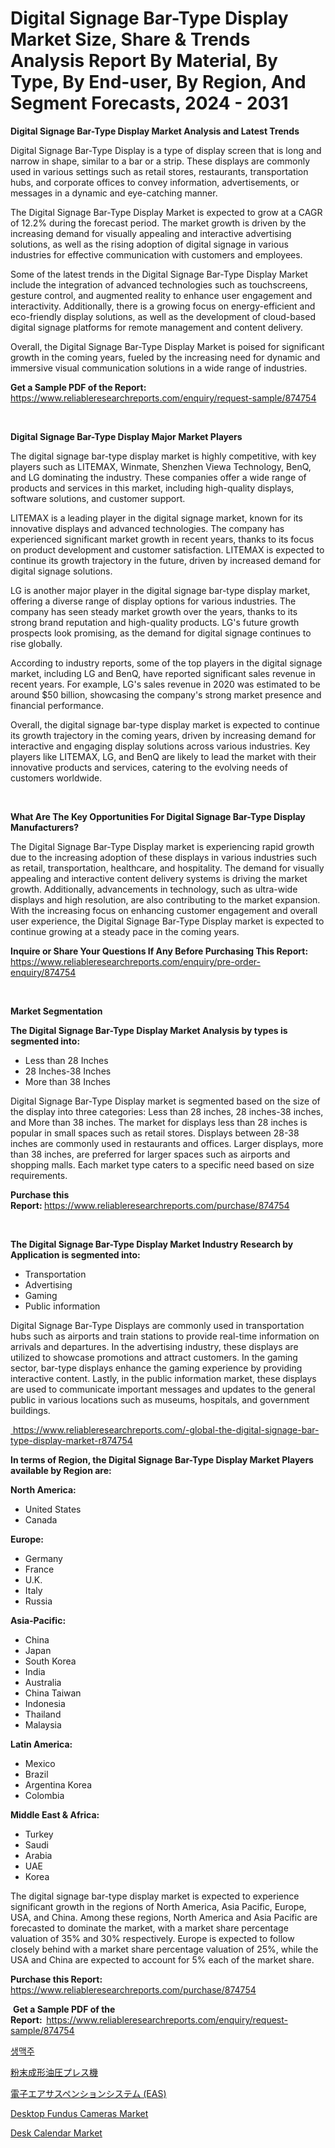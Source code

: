 <p><h1>Digital Signage Bar-Type Display Market Size, Share & Trends Analysis Report By Material, By Type, By End-user, By Region, And Segment Forecasts, 2024 - 2031</h1></p><p><strong>Digital Signage Bar-Type Display Market Analysis and Latest Trends</strong></p>
<p><p>Digital Signage Bar-Type Display is a type of display screen that is long and narrow in shape, similar to a bar or a strip. These displays are commonly used in various settings such as retail stores, restaurants, transportation hubs, and corporate offices to convey information, advertisements, or messages in a dynamic and eye-catching manner.</p><p>The Digital Signage Bar-Type Display Market is expected to grow at a CAGR of 12.2% during the forecast period. The market growth is driven by the increasing demand for visually appealing and interactive advertising solutions, as well as the rising adoption of digital signage in various industries for effective communication with customers and employees.</p><p>Some of the latest trends in the Digital Signage Bar-Type Display Market include the integration of advanced technologies such as touchscreens, gesture control, and augmented reality to enhance user engagement and interactivity. Additionally, there is a growing focus on energy-efficient and eco-friendly display solutions, as well as the development of cloud-based digital signage platforms for remote management and content delivery.</p><p>Overall, the Digital Signage Bar-Type Display Market is poised for significant growth in the coming years, fueled by the increasing need for dynamic and immersive visual communication solutions in a wide range of industries.</p></p>
<p><strong>Get a Sample PDF of the Report:&nbsp;</strong> <a href="https://www.reliableresearchreports.com/enquiry/request-sample/874754">https://www.reliableresearchreports.com/enquiry/request-sample/874754</a></p>
<p>&nbsp;</p>
<p><strong>Digital Signage Bar-Type Display Major Market Players</strong></p>
<p><p>The digital signage bar-type display market is highly competitive, with key players such as LITEMAX, Winmate, Shenzhen Viewa Technology, BenQ, and LG dominating the industry. These companies offer a wide range of products and services in this market, including high-quality displays, software solutions, and customer support.</p><p>LITEMAX is a leading player in the digital signage market, known for its innovative displays and advanced technologies. The company has experienced significant market growth in recent years, thanks to its focus on product development and customer satisfaction. LITEMAX is expected to continue its growth trajectory in the future, driven by increased demand for digital signage solutions.</p><p>LG is another major player in the digital signage bar-type display market, offering a diverse range of display options for various industries. The company has seen steady market growth over the years, thanks to its strong brand reputation and high-quality products. LG's future growth prospects look promising, as the demand for digital signage continues to rise globally.</p><p>According to industry reports, some of the top players in the digital signage market, including LG and BenQ, have reported significant sales revenue in recent years. For example, LG's sales revenue in 2020 was estimated to be around $50 billion, showcasing the company's strong market presence and financial performance.</p><p>Overall, the digital signage bar-type display market is expected to continue its growth trajectory in the coming years, driven by increasing demand for interactive and engaging display solutions across various industries. Key players like LITEMAX, LG, and BenQ are likely to lead the market with their innovative products and services, catering to the evolving needs of customers worldwide.</p></p>
<p>&nbsp;</p>
<p><strong>What Are The Key Opportunities For Digital Signage Bar-Type Display Manufacturers?</strong></p>
<p><p>The Digital Signage Bar-Type Display market is experiencing rapid growth due to the increasing adoption of these displays in various industries such as retail, transportation, healthcare, and hospitality. The demand for visually appealing and interactive content delivery systems is driving the market growth. Additionally, advancements in technology, such as ultra-wide displays and high resolution, are also contributing to the market expansion. With the increasing focus on enhancing customer engagement and overall user experience, the Digital Signage Bar-Type Display market is expected to continue growing at a steady pace in the coming years.</p></p>
<p><strong>Inquire or Share Your Questions If Any Before Purchasing This Report:</strong> <a href="https://www.reliableresearchreports.com/enquiry/pre-order-enquiry/874754">https://www.reliableresearchreports.com/enquiry/pre-order-enquiry/874754</a></p>
<p>&nbsp;</p>
<p><strong>Market Segmentation</strong></p>
<p><strong>The Digital Signage Bar-Type Display Market Analysis by types is segmented into:</strong></p>
<p><ul><li>Less than 28 Inches</li><li>28 Inches-38 Inches</li><li>More than 38 Inches</li></ul></p>
<p><p>Digital Signage Bar-Type Display market is segmented based on the size of the display into three categories: Less than 28 inches, 28 inches-38 inches, and More than 38 inches. The market for displays less than 28 inches is popular in small spaces such as retail stores. Displays between 28-38 inches are commonly used in restaurants and offices. Larger displays, more than 38 inches, are preferred for larger spaces such as airports and shopping malls. Each market type caters to a specific need based on size requirements.</p></p>
<p><strong>Purchase this Report:&nbsp;</strong><a href="https://www.reliableresearchreports.com/purchase/874754">https://www.reliableresearchreports.com/purchase/874754</a></p>
<p>&nbsp;</p>
<p><strong>The Digital Signage Bar-Type Display Market Industry Research by Application is segmented into:</strong></p>
<p><ul><li>Transportation</li><li>Advertising</li><li>Gaming</li><li>Public information</li></ul></p>
<p><p>Digital Signage Bar-Type Displays are commonly used in transportation hubs such as airports and train stations to provide real-time information on arrivals and departures. In the advertising industry, these displays are utilized to showcase promotions and attract customers. In the gaming sector, bar-type displays enhance the gaming experience by providing interactive content. Lastly, in the public information market, these displays are used to communicate important messages and updates to the general public in various locations such as museums, hospitals, and government buildings.</p></p>
<p><a href="https://www.reliableresearchreports.com/-global-the-digital-signage-bar-type-display-market-r874754">&nbsp;https://www.reliableresearchreports.com/-global-the-digital-signage-bar-type-display-market-r874754</a></p>
<p><strong>In terms of Region, the Digital Signage Bar-Type Display Market Players available by Region are:</strong></p>
<p>
    <p> <strong> North America: </strong>
        <ul>
            <li>United States</li>
            <li>Canada</li>
        </ul>
        </p> 
    <p> <strong> Europe: </strong>
        <ul>
            <li>Germany</li>
            <li>France</li>
            <li>U.K.</li>
            <li>Italy</li>
            <li>Russia</li>
        </ul>
        </p> 
    <p> <strong> Asia-Pacific: </strong>
        <ul>
            <li>China</li>
            <li>Japan</li>
            <li>South Korea</li>
            <li>India</li>
            <li>Australia</li>
            <li>China Taiwan</li>
            <li>Indonesia</li>
            <li>Thailand</li>
            <li>Malaysia</li>
        </ul>
        </p> 
    <p> <strong> Latin America: </strong>
        <ul>
            <li>Mexico</li>
            <li>Brazil</li>
            <li>Argentina Korea</li>
            <li>Colombia</li>
        </ul>
        </p> 
    <p> <strong> Middle East & Africa: </strong>
        <ul>
            <li>Turkey</li>
            <li>Saudi</li>
            <li>Arabia</li>
            <li>UAE</li>
            <li>Korea</li>
        </ul>
    </p>
    </p>
<p><p>The digital signage bar-type display market is expected to experience significant growth in the regions of North America, Asia Pacific, Europe, USA, and China. Among these regions, North America and Asia Pacific are forecasted to dominate the market, with a market share percentage valuation of 35% and 30% respectively. Europe is expected to follow closely behind with a market share percentage valuation of 25%, while the USA and China are expected to account for 5% each of the market share.</p></p>
<p><strong>Purchase this Report: </strong><a href="https://www.reliableresearchreports.com/purchase/874754">https://www.reliableresearchreports.com/purchase/874754</a></p>
<p>&nbsp;<strong>Get a Sample PDF of the Report:&nbsp;&nbsp;</strong><a href="https://www.reliableresearchreports.com/enquiry/request-sample/874754">https://www.reliableresearchreports.com/enquiry/request-sample/874754</a></p>
<p><strong></strong></p>
<p><p><a href="https://github.com/KoleLedner/Market-Research-Report-List-1/blob/main/686699478265.md">생맥주</a></p><p><a href="https://github.com/VellaJacobi2023/Market-Research-Report-List-1/blob/main/908186384654.md">粉末成形油圧プレス機</a></p><p><a href="https://github.com/oqxogxyvqe90775/Market-Research-Report-List-2/blob/main/303854084653.md">電子エアサスペンションシステム (EAS)</a></p><p><a href="https://github.com/edytherolanlouisejk1miz0wig/Market-Research-Report-List-2/blob/main/desktop-fundus-cameras-market.md">Desktop Fundus Cameras Market</a></p><p><a href="https://github.com/peachesmcdowel1/Market-Research-Report-List-2/blob/main/desk-calendar-market.md">Desk Calendar Market</a></p></p>